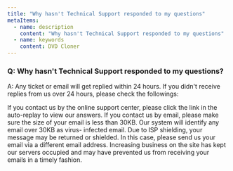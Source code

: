 ```yaml
---
title: "Why hasn't Technical Support responded to my questions"
metaItems:
  - name: description
    content: "Why hasn't Technical Support responded to my questions"
  - name: keywords
    content: DVD Cloner
---
```


### Q: Why hasn't Technical Support responded to my questions?

A:
Any ticket or email will get replied within 24 hours. If you didn't receive replies from us over 24 hours, please check the followings:

If you contact us by the online support center, please click the link in the auto-replay to view our answers.
If you contact us by email, please make sure the size of your email is less than 30KB. Our system will identify any email over 30KB as virus- infected email.
Due to ISP shielding, your message may be returned or shielded. In this case, please send us your email via a different email address.
Increasing business on the site has kept our servers occupied and may have prevented us from receiving your emails in a timely fashion.
